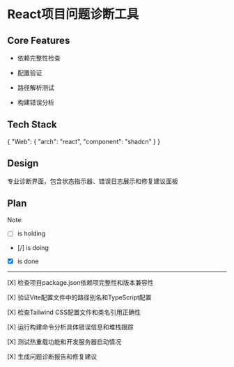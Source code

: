 # React项目问题诊断工具

## Core Features

- 依赖完整性检查

- 配置验证

- 路径解析测试

- 构建错误分析

## Tech Stack

{
  "Web": {
    "arch": "react",
    "component": "shadcn"
  }
}

## Design

专业诊断界面，包含状态指示器、错误日志展示和修复建议面板

## Plan

Note: 

- [ ] is holding
- [/] is doing
- [X] is done

---

[X] 检查项目package.json依赖项完整性和版本兼容性

[X] 验证Vite配置文件中的路径别名和TypeScript配置

[X] 检查Tailwind CSS配置文件和类名引用正确性

[X] 运行构建命令分析具体错误信息和堆栈跟踪

[X] 测试热重载功能和开发服务器启动情况

[X] 生成问题诊断报告和修复建议
